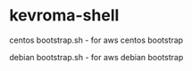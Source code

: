 # kevroma-shell

centos bootstrap.sh - for aws centos bootstrap

debian bootstrap.sh - for aws debian bootstrap
